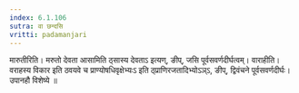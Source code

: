 ```yaml
---
index: 6.1.106
sutra: वा छन्दसि
vritti: padamanjari
---
```


 मारुतीरिति। मरुतो देवता आसामिति ठ्सास्य देवताऽ इत्यण्, ङीप्, जसि पूर्वसवर्णदीर्घत्वम्। वाराहीति। वराहस्य विकार इति ठवयवे च प्राण्योषधिवृक्षेभ्यःऽ इति ठ्प्राणिरजतादिभ्योऽञ्ऽ, ङीप्, द्विवंचने पूर्वसवर्णदीर्घः। उपानहौ विशेष्ये ॥